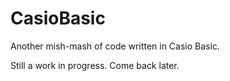 # CasioBasic
Another mish-mash of code written in Casio Basic.

Still a work in progress. Come back later.
